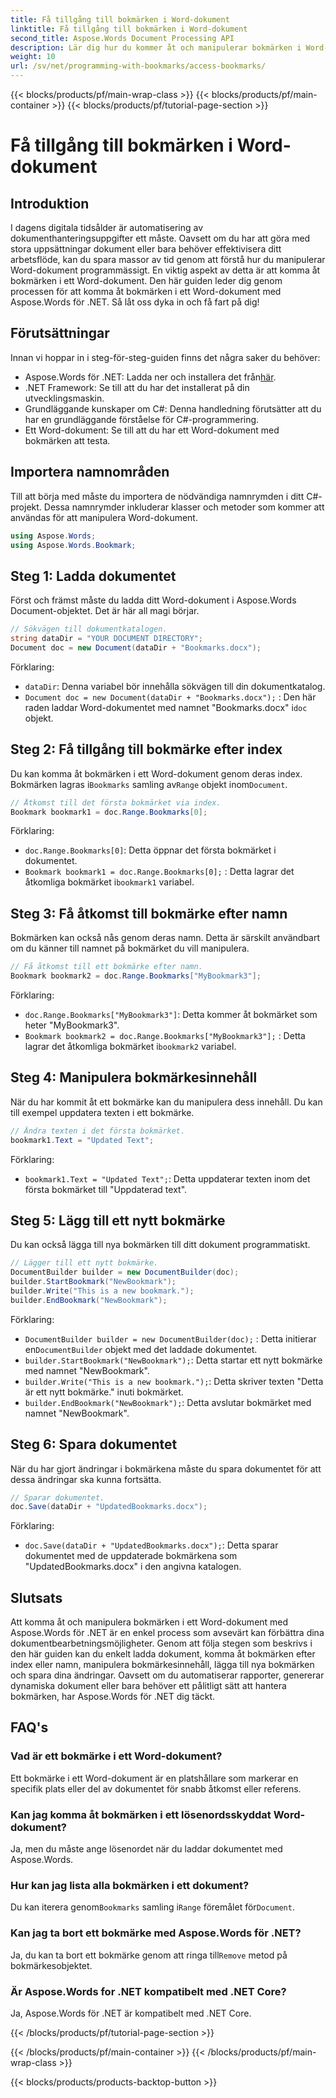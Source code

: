 ```yaml
---
title: Få tillgång till bokmärken i Word-dokument
linktitle: Få tillgång till bokmärken i Word-dokument
second_title: Aspose.Words Document Processing API
description: Lär dig hur du kommer åt och manipulerar bokmärken i Word-dokument med Aspose.Words för .NET med denna detaljerade steg-för-steg-guide.
weight: 10
url: /sv/net/programming-with-bookmarks/access-bookmarks/
---
```


{{< blocks/products/pf/main-wrap-class >}}
{{< blocks/products/pf/main-container >}}
{{< blocks/products/pf/tutorial-page-section >}}

# Få tillgång till bokmärken i Word-dokument

## Introduktion

I dagens digitala tidsålder är automatisering av dokumenthanteringsuppgifter ett måste. Oavsett om du har att göra med stora uppsättningar dokument eller bara behöver effektivisera ditt arbetsflöde, kan du spara massor av tid genom att förstå hur du manipulerar Word-dokument programmässigt. En viktig aspekt av detta är att komma åt bokmärken i ett Word-dokument. Den här guiden leder dig genom processen för att komma åt bokmärken i ett Word-dokument med Aspose.Words för .NET. Så låt oss dyka in och få fart på dig!

## Förutsättningar

Innan vi hoppar in i steg-för-steg-guiden finns det några saker du behöver:

-  Aspose.Words för .NET: Ladda ner och installera det från[här](https://releases.aspose.com/words/net/).
- .NET Framework: Se till att du har det installerat på din utvecklingsmaskin.
- Grundläggande kunskaper om C#: Denna handledning förutsätter att du har en grundläggande förståelse för C#-programmering.
- Ett Word-dokument: Se till att du har ett Word-dokument med bokmärken att testa.

## Importera namnområden

Till att börja med måste du importera de nödvändiga namnrymden i ditt C#-projekt. Dessa namnrymder inkluderar klasser och metoder som kommer att användas för att manipulera Word-dokument.

```csharp
using Aspose.Words;
using Aspose.Words.Bookmark;
```

## Steg 1: Ladda dokumentet

Först och främst måste du ladda ditt Word-dokument i Aspose.Words Document-objektet. Det är här all magi börjar.

```csharp
// Sökvägen till dokumentkatalogen.
string dataDir = "YOUR DOCUMENT DIRECTORY";
Document doc = new Document(dataDir + "Bookmarks.docx");
```

Förklaring:
- `dataDir`: Denna variabel bör innehålla sökvägen till din dokumentkatalog.
- `Document doc = new Document(dataDir + "Bookmarks.docx");` : Den här raden laddar Word-dokumentet med namnet "Bookmarks.docx" i`doc` objekt.

## Steg 2: Få tillgång till bokmärke efter index

 Du kan komma åt bokmärken i ett Word-dokument genom deras index. Bokmärken lagras i`Bookmarks` samling av`Range` objekt inom`Document`.

```csharp
// Åtkomst till det första bokmärket via index.
Bookmark bookmark1 = doc.Range.Bookmarks[0];
```

Förklaring:
- `doc.Range.Bookmarks[0]`: Detta öppnar det första bokmärket i dokumentet.
- `Bookmark bookmark1 = doc.Range.Bookmarks[0];` : Detta lagrar det åtkomliga bokmärket i`bookmark1` variabel.

## Steg 3: Få åtkomst till bokmärke efter namn

Bokmärken kan också nås genom deras namn. Detta är särskilt användbart om du känner till namnet på bokmärket du vill manipulera.

```csharp
// Få åtkomst till ett bokmärke efter namn.
Bookmark bookmark2 = doc.Range.Bookmarks["MyBookmark3"];
```

Förklaring:
- `doc.Range.Bookmarks["MyBookmark3"]`: Detta kommer åt bokmärket som heter "MyBookmark3".
- `Bookmark bookmark2 = doc.Range.Bookmarks["MyBookmark3"];` : Detta lagrar det åtkomliga bokmärket i`bookmark2` variabel.

## Steg 4: Manipulera bokmärkesinnehåll

När du har kommit åt ett bokmärke kan du manipulera dess innehåll. Du kan till exempel uppdatera texten i ett bokmärke.

```csharp
// Ändra texten i det första bokmärket.
bookmark1.Text = "Updated Text";
```

Förklaring:
- `bookmark1.Text = "Updated Text";`: Detta uppdaterar texten inom det första bokmärket till "Uppdaterad text".

## Steg 5: Lägg till ett nytt bokmärke

Du kan också lägga till nya bokmärken till ditt dokument programmatiskt.

```csharp
// Lägger till ett nytt bokmärke.
DocumentBuilder builder = new DocumentBuilder(doc);
builder.StartBookmark("NewBookmark");
builder.Write("This is a new bookmark.");
builder.EndBookmark("NewBookmark");
```

Förklaring:
- `DocumentBuilder builder = new DocumentBuilder(doc);` : Detta initierar en`DocumentBuilder` objekt med det laddade dokumentet.
- `builder.StartBookmark("NewBookmark");`: Detta startar ett nytt bokmärke med namnet "NewBookmark".
- `builder.Write("This is a new bookmark.");`: Detta skriver texten "Detta är ett nytt bokmärke." inuti bokmärket.
- `builder.EndBookmark("NewBookmark");`: Detta avslutar bokmärket med namnet "NewBookmark".

## Steg 6: Spara dokumentet

När du har gjort ändringar i bokmärkena måste du spara dokumentet för att dessa ändringar ska kunna fortsätta.

```csharp
// Sparar dokumentet.
doc.Save(dataDir + "UpdatedBookmarks.docx");
```

Förklaring:
- `doc.Save(dataDir + "UpdatedBookmarks.docx");`: Detta sparar dokumentet med de uppdaterade bokmärkena som "UpdatedBookmarks.docx" i den angivna katalogen.

## Slutsats

Att komma åt och manipulera bokmärken i ett Word-dokument med Aspose.Words för .NET är en enkel process som avsevärt kan förbättra dina dokumentbearbetningsmöjligheter. Genom att följa stegen som beskrivs i den här guiden kan du enkelt ladda dokument, komma åt bokmärken efter index eller namn, manipulera bokmärkesinnehåll, lägga till nya bokmärken och spara dina ändringar. Oavsett om du automatiserar rapporter, genererar dynamiska dokument eller bara behöver ett pålitligt sätt att hantera bokmärken, har Aspose.Words för .NET dig täckt.

## FAQ's

### Vad är ett bokmärke i ett Word-dokument?
Ett bokmärke i ett Word-dokument är en platshållare som markerar en specifik plats eller del av dokumentet för snabb åtkomst eller referens.

### Kan jag komma åt bokmärken i ett lösenordsskyddat Word-dokument?
Ja, men du måste ange lösenordet när du laddar dokumentet med Aspose.Words.

### Hur kan jag lista alla bokmärken i ett dokument?
 Du kan iterera genom`Bookmarks` samling i`Range` föremålet för`Document`.

### Kan jag ta bort ett bokmärke med Aspose.Words för .NET?
 Ja, du kan ta bort ett bokmärke genom att ringa till`Remove` metod på bokmärkesobjektet.

### Är Aspose.Words for .NET kompatibelt med .NET Core?
Ja, Aspose.Words för .NET är kompatibelt med .NET Core.

{{< /blocks/products/pf/tutorial-page-section >}}

{{< /blocks/products/pf/main-container >}}
{{< /blocks/products/pf/main-wrap-class >}}

{{< blocks/products/products-backtop-button >}}
